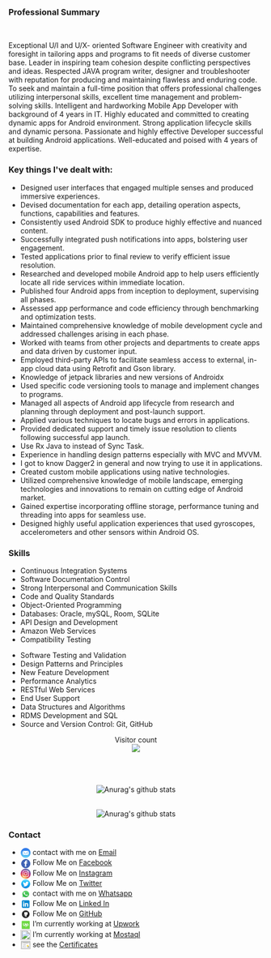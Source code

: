 <div><h3>Professional Summary</h3>
                                       </div><br/>
<div>
                                                <p>Exceptional U/I and U/X- oriented Software Engineer with
                                                    creativity and foresight in tailoring apps and programs to fit
                                                    needs of diverse customer base. Leader in inspiring team
                                                    cohesion despite conflicting perspectives and ideas. Respected
                                                    JAVA program writer, designer and troubleshooter with reputation
                                                    for producing and maintaining flawless and enduring code. To
                                                    seek and maintain a full-time position that offers professional
                                                    challenges utilizing interpersonal skills, excellent time
                                                    management and problem-solving skills. Intelligent and
                                                    hardworking Mobile App Developer with background of 4 years in
                                                    IT. Highly educated and committed to creating dynamic apps for
                                                    Android environment. Strong application lifecycle skills and
                                                    dynamic persona. Passionate and highly effective Developer
                                                    successful at building Android applications. Well-educated and
                                                    poised with 4 years of expertise.</p>
                                            </div>
  <div><h3>Key things I've dealt with:</h3>
                                       </div>
                                            
 <div>
                                            <span>
                                                    <ul>
                                                        <li>Designed user interfaces that engaged multiple senses
                                                            and produced immersive experiences.</li>
                                                        <li>Devised documentation for each app, detailing operation
                                                            aspects, functions, capabilities and features.<br>
                                                             </li><li>Consistently used Android SDK to produce highly
                                                            effective and nuanced content.</li>
                                                        <li>Successfully integrated push notifications into apps,
                                                            bolstering user engagement.</li>
                                                        <li>Tested applications prior to final review to verify
                                                            efficient issue resolution.</li>
                                                        <li>Researched and developed mobile Android app to help
                                                            users efficiently locate all ride services within
                                                            immediate location.</li>
                                                        <li>Published four Android apps from inception to
                                                            deployment, supervising all phases.</li>
                                                        <li>Assessed app performance and code efficiency through
                                                            benchmarking and optimization tests.</li>
                                                        <li>Maintained comprehensive knowledge of mobile development
                                                            cycle and addressed challenges arising in each phase.
                                                        </li>
                                                        <li>Worked with teams from other projects and departments to
                                                            create apps and data driven by customer input.</li>
                                                        <li>Employed third-party APIs to facilitate seamless access
                                                            to external, in-app cloud data using Retrofit and Gson
                                                            library.</li>
                                                        <li>Knowledge of jetpack libraries and new versions of
                                                            Androidx</li>
                                                        <li>Used specific code versioning tools to manage and
                                                            implement changes to programs.</li>
                                                        <li>Managed all aspects of Android app lifecycle from
                                                            research and planning through deployment and post-launch
                                                            support.</li>
                                                        <li>Applied various techniques to locate bugs and errors in
                                                            applications.</li>
                                                        <li>Provided dedicated support and timely issue resolution
                                                            to clients following successful app launch.</li>
                                                        <li>Use Rx Java to instead of Sync Task.</li>
                                                        <li>Experience in handling design patterns especially with
                                                            MVC and MVVM.</li>
                                                        <li>I got to know Dagger2 in general and now trying to use
                                                            it in applications.</li>
                                                        <li>Created custom mobile applications using native
                                                            technologies.</li>
                                                        <li>Utilized comprehensive knowledge of mobile landscape,
                                                            emerging technologies and innovations to remain on
                                                            cutting edge of Android market.</li>
                                                        <li>Gained expertise incorporating offline storage,
                                                            performance tuning and threading into apps for seamless
                                                            use.</li>
                                                        <li>Designed highly useful application experiences that used
                                                            gyroscopes, accelerometers and other sensors within
                                                            Android OS.</li>
                                                    </ul>
                                                </span>
  </div>
<div><h3>Skills</h3>
                            </div>
 <div>
                                                <span>
                                                    <ul>
                                                        <li>Continuous Integration Systems</li>
                                                        <li>Software Documentation Control</li>
                                                        <li>Strong Interpersonal and Communication Skills</li>
                                                        <li>Code and Quality Standards</li>
                                                        <li>Object-Oriented Programming</li>
                                                        <li>Databases: Oracle, mySQL, Room, SQLite</li>
                                                        <li>API Design and Development</li>
                                                        <li>Amazon Web Services</li>
                                                        <li>Compatibility Testing</li>
                                                    </ul>
                                                </span>
                                                <span>
                                                    <ul>
                                                        <li>Software Testing and Validation</li>
                                                        <li>Design Patterns and Principles</li>
                                                        <li>New Feature Development</li>
                                                        <li>Performance Analytics</li>
                                                        <li>RESTful Web Services</li>
                                                        <li>End User Support</li>
                                                        <li>Data Structures and Algorithms</li>
                                                        <li>RDMS Development and SQL</li>
                                                        <li>Source and Version Control: Git, GitHub</li>
                                                    </ul>
                                                </span>
                                            </div>
 <div align="center"> 
  <p align="center"> 
  Visitor count<br>
  <img src="https://profile-counter.glitch.me/Nurbk229/count.svg" />
</p>
<br/> 
  
<br/>![Anurag's github stats](https://github-readme-stats.vercel.app/api?show_icons=true&theme=radical&username=youssef2050)<br/>
 
<br/>![Anurag's github stats](https://github-readme-stats.vercel.app/api/top-langs/?username=youssef2050&layout=compact&theme=radical)<br/>
  </div>

 <div><h3>Contact</h3>
 <ul>
  
   <li><img src ="https://github.com/youssef2050/youssef2050/blob/main/pngegg%20(9).png" width="20" height="20" align="center"> contact with me on <a href="mailto:yousf2050@hotmail.com" rel="nofollow">Email</a></li>
   
<li><img src ="https://github.com/youssef2050/youssef2050/blob/main/pngegg%20(2).png" width="20" height="20" align="center"> Follow Me on <a href="https://www.facebook.com/yousf.ezzaldeen/" rel="nofollow">Facebook</a></li>
   
<li><img src ="https://github.com/youssef2050/youssef2050/blob/main/pngegg%20(5).png" width="20" height="20" align="center"> Follow Me on <a href="https://www.instagram.com/yousfezzaldeen/" rel="nofollow">Instagram</a></li>
   
<li><img src ="https://github.com/youssef2050/youssef2050/blob/main/pngegg%20(6).png" width="20" height="20" align="center"> Follow Me on <a href="https://twitter.com/yousfezzaldeen" rel="nofollow">Twitter</a></li>
   
<li><img src ="https://github.com/youssef2050/youssef2050/blob/main/pngegg%20(8).png" width="20" height="20" align="center"> contact with me on <a href="https://wa.me/+972592280825" rel="nofollow">Whatsapp</a></li>
   
<li><img src ="https://github.com/youssef2050/youssef2050/blob/main/pngegg%20(7).png" width="20" height="20" align="center"> Follow Me on <a href="https://www.linkedin.com/in/youssef-ezzeldeen-246726141/" rel="nofollow">Linked In</a></li>
   
<li><img src ="https://github.com/youssef2050/youssef2050/blob/main/pngegg%20(4).png" width="20" height="20" align="center"> Follow Me on <a href="https://github.com/youssef2050" rel="nofollow">GitHub</a></li>
   
<li><img src ="https://github.com/youssef2050/youssef2050/blob/main/pngegg%20(3).png" width="20" height="20" align="center"><per> I’m currently working at </per><a href="https://www.upwork.com/freelancers/~0152fc09f67e603c2d" rel="nofollow">Upwork</a></li>
   
<li><img src ="https://mostaql.hsoubcdn.com/public/assets/cards/favicon.png" width="20" height="20" align="center"> I’m currently working at <a href="https://mostaql.com/u/youssef_saeb" rel="nofollow">Mostaql</a></li>
<li><img src ="https://github.com/youssef2050/youssef2050/blob/main/pngegg%20(10).png" width="20" height="20" align="center"> see the <a href="https://drive.google.com/drive/folders/10YSXlvx_oDDL00jGkpVHlOTAVNtQyuQy" rel="nofollow">Certificates</a></li>
</ul>
</div>

                                       
  

